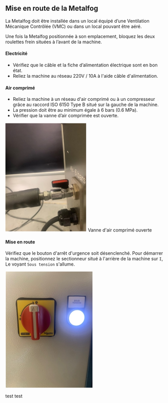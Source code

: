 ## Mise en route de la Metalfog

La Metalfog doit être installée dans un local équipé d’une Ventilation Mécanique Contrôlée (VMC) ou dans un local pouvant être aéré.

Une fois la Metalfog positionnée à son emplacement, bloquez les deux roulettes frein situées à l’avant de la machine.

#### Electricité

- Vérifiez que le câble et la fiche d’alimentation électrique sont en bon état.
- Reliez la machine au réseau 220V / 10A à l'aide câble d'alimentation.

#### Air comprimé

- Reliez la machine à un réseau d'air comprimé ou à un compresseur grâce au raccord ISO 6150 Type B situé sur la gauche de la machine.
- La pression doit être au minimum égale à 6 bars (0.6 MPa).
- Vérifier que la vanne d’air comprimée est ouverte.

![Air comprimé](pneumatique.png)
Vanne d'air comprimé ouverte

#### Mise en route

Vérifiez que le bouton d'arrêt d'urgence soit désenclenché.
Pour démarrer la machine, positionnez le sectionneur situé à l'arrière de la machine sur `I`, Le voyant `Sous tension` s'allume. 

![Sectionneur](sectionneur.png)


test test


